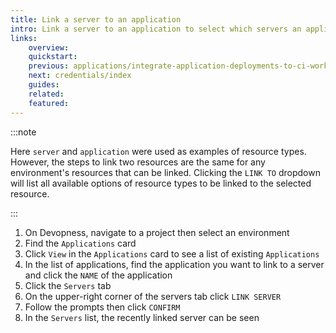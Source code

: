 ```yaml
---
title: Link a server to an application
intro: Link a server to an application to select which servers an application can be deployed.
links:
    overview:
    quickstart:
    previous: applications/integrate-application-deployments-to-ci-workflows
    next: credentials/index
    guides:
    related:
    featured:
---
```


:::note

Here `server` and `application` were used as examples of resource types. However, the steps to link two resources are the same for any environment's resources that can be linked. Clicking the `LINK TO` dropdown will list all available options of resource types to be linked to the selected resource.

:::

1. On Devopness, navigate to a project then select an environment
1. Find the `Applications` card
1. Click `View` in the `Applications` card to see a list of existing `Applications`
1. In the list of applications, find the application you want to link to a server and click the `NAME` of the application
1. Click the `Servers` tab
1. On the upper-right corner of the servers tab click `LINK SERVER`
1. Follow the prompts then click `CONFIRM`
1. In the `Servers` list, the recently linked server can be seen
